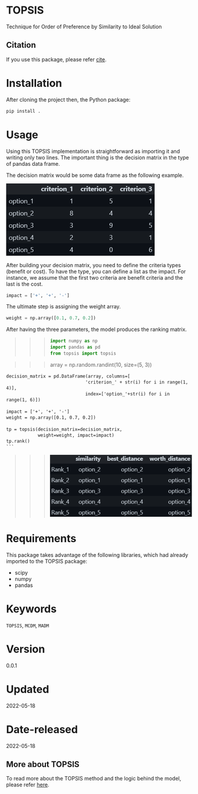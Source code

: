 # TOPSIS
Technique for Order of Preference by Similarity to Ideal Solution


## Citation 
If you use this package, please refer [cite](CITATION.cff).


# Installation
After cloning the project then, the Python package:

```bash
pip install .
```

# Usage
Using this TOPSIS implementation is straightforward as importing it and writing only two lines. The important thing is the decision matrix in the type of pandas data frame. 

The decision matrix would be some data frame as the following example.

![![DM](https://github.com/samanemami/TOPSIS/blob/main/doc/decision_matrix.png)](https://github.com/samanemami/TOPSIS/blob/main/doc/decision_matrix.png)

After building your decision matrix, you need to define the criteria types (benefit or cost). To have the type, you can define a list as the impact. For instance, we assume that the first two criteria are benefit criteria and the last is the cost.

```Python
impact = ['+', '+', '-']
```

The ultimate step is assigning the weight array.

```Python
weight = np.array([0.1, 0.7, 0.2])
```

After having the three parameters, the model produces the ranking matrix.

>>> ```Python
>>>import numpy as np
>>>import pandas as pd
>>>from topsis import topsis

>>>array = np.random.randint(10, size=(5, 3))

    decision_matrix = pd.DataFrame(array, columns=[
                                  'criterion_' + str(i) for i in range(1, 4)],
                                  index=['option_'+str(i) for i in range(1, 6)])

    impact = ['+', '+', '-']
    weight = np.array([0.1, 0.7, 0.2])

    tp = topsis(decision_matrix=decision_matrix,
                weight=weight, impact=impact)
    tp.rank()
    ```
>>> ![![ranking](https://github.com/samanemami/TOPSIS/blob/main/doc/Ranking_matrix.png)](https://github.com/samanemami/TOPSIS/blob/main/doc/Ranking_matrix.png)

# Requirements
This package takes advantage of the following libraries, which had already imported to the TOPSIS package:

* scipy
* numpy
* pandas

# Keywords
`TOPSIS`, `MCDM`, `MADM`

# Version
0.0.1

# Updated
2022-05-18

# Date-released
2022-05-18

## More about TOPSIS
To read more about the TOPSIS method and the logic behind the model, please refer [here](https://samanemami.medium.com/multi-criteria-decision-making-topsis-c122925f89e4).

